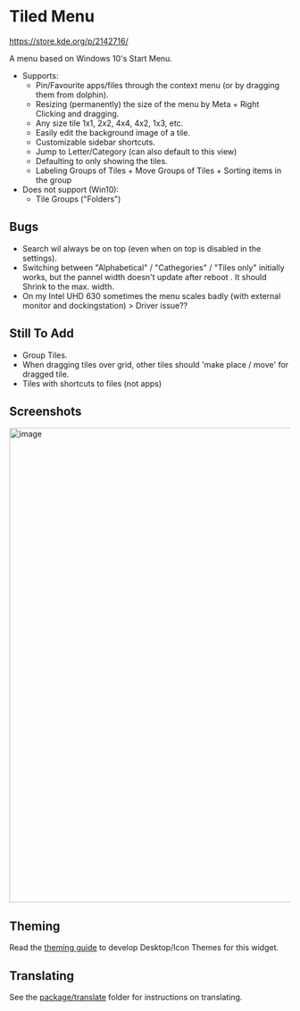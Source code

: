 # Tiled Menu

https://store.kde.org/p/2142716/

A menu based on Windows 10's Start Menu.

* Supports:
    * Pin/Favourite apps/files through the context menu (or by dragging them from dolphin).
    * Resizing (permanently) the size of the menu by Meta + Right Clicking and dragging.
    * Any size tile 1x1, 2x2, 4x4, 4x2, 1x3, etc.
    * Easily edit the background image of a tile.
    * Customizable sidebar shortcuts.
    * Jump to Letter/Category (can also default to this view)
    * Defaulting to only showing the tiles.
    * Labeling Groups of Tiles + Move Groups of Tiles + Sorting items in the group
* Does not support (Win10):
    * Tile Groups ("Folders")
      
## Bugs

* Search wil always be on top (even when on top is disabled in the settings).
* Switching between "Alphabetical" / "Cathegories" / "Tiles only" initially works, but the pannel width doesn't update after reboot . It should Shrink to the max. width.
* On my Intel UHD 630 sometimes the menu scales badly (with external monitor and dockingstation) > Driver issue??

## Still To Add
* Group Tiles.
* When dragging tiles over grid, other tiles should 'make place / move' for dragged tile.
* Tiles with shortcuts to files (not apps)

## Screenshots

<img width="1719" height="851" alt="image" src="https://github.com/user-attachments/assets/bd99a0be-7956-4c7c-8ed8-b5d196a30cf9" />

## Theming

Read the [theming guide](Theming.md) to develop Desktop/Icon Themes for this widget.

## Translating

See the [package/translate](package/translate) folder for instructions on translating.
